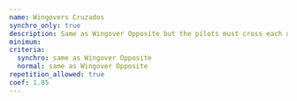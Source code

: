 ```yaml
---
name: Wingovers Cruzados
synchro_only: true
description: Same as Wingover Opposite but the pilots must cross each other during the maneuver
minimum:
criteria:
  synchro: same as Wingover Opposite
  normal: same as Wingover Opposite
repetition_allowed: true
coef: 1.85
---
```

